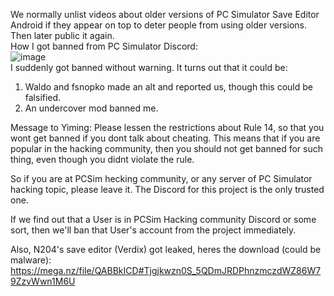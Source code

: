 We normally unlist videos about older versions of PC Simulator Save Editor Android if they appear on top to deter people from using older versions. Then later public it again.<br>
How I got banned from PC Simulator Discord:<br>
![image](https://github.com/user-attachments/assets/bc8d4c38-cb67-4bdb-8ed7-c713836aa316)<br>
I suddenly got banned without warning.
It turns out that it could be:
1. Waldo and fsnopko made an alt and reported us, though this could be falsified.
2. An undercover mod banned me.

Message to Yiming:
Please lessen the restrictions about Rule 14, so that you wont get banned if you dont talk about cheating. This means that if you are popular in the hacking community, then you should not get banned for such thing, even though you didnt violate the rule.

So if you are at PCSim hecking community, or any server of PC Simulator hacking topic, please leave it. The Discord for this project is the only trusted one.

If we find out that a User is in PCSim Hacking community Discord or some sort, then we'll ban that User's account from the project immediately.

Also, N204's save editor (Verdix) got leaked, heres the download (could be malware): https://mega.nz/file/QABBkICD#Tjgjkwzn0S_5QDmJRDPhnzmczdWZ86W79ZzvWwn1M6U